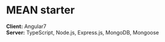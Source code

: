 # MEAN starter

**Client:** Angular7\
**Server:** TypeScript, Node.js, Express.js, MongoDB, Mongoose 
